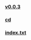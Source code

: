 
### [v0.0.3](https://github.com/littleflute/BeautifulLover/edit/master/0030/readme.md)
### [cd](cd)
### [index.txt](index.txt)
